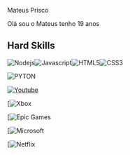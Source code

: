 Mateus Prisco

Olá sou o Mateus tenho 19 anos 

## Hard Skills
![Nodejs](https://img.shields.io/badge/Node.js-43853D?style=for-the-badge&logo=node.js&logoColor=black)![Javascript](https://img.shields.io/badge/JavaScript-F7DF1E?style=for-the-badge&logo=javascript&logoColor=black)![HTML5](https://img.shields.io/badge/HTML5-E34F26?style=for-the-badge&logo=html5&logoColor=white)![CSS3](https://img.shields.io/badge/CSS3-1572B6?style=for-the-badge&logo=css3&logoColor=white)

![PYTON](https://img.shields.io/badge/Python-14354C?style=for-the-badge&logo=python&logoColor=white)

[![Youtube](https://img.shields.io/badge/YouTube_Music-FF0000?style=for-the-badge&logo=youtube-music&logoColor=white)](https://www.youtube.com/@BRKsEDU)

[![Xbox](https://img.shields.io/badge/Xbox-107C10?style=for-the-badge&logo=xbox&logoColor=white)

[![Epic Games](https://img.shields.io/badge/Epic%20Games-313131?style=for-the-badge&logo=Epic%20Games&logoColor=white)

[![Microsoft](https://img.shields.io/badge/Microsoft-666666?style=for-the-badge&logo=microsoft&logoColor=white)

[![Netflix](https://img.shields.io/badge/Netflix-E50914?style=for-the-badge&logo=netflix&logoColor=white)
